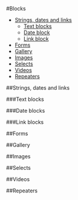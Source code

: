 #Blocks
- [Strings, dates and links](#strings_dates_links)
  - [Text blocks](#text)
  - [Date block](#date)
  - [Link block](#link)
- [Forms](#forms)
- [Gallery](#gallery)
- [Images](#images)
- [Selects](#selects)
- [Videos](#videos)
- [Repeaters](#repeaters)

##Strings, dates and links

###Text blocks

###Date blocks

###Link blocks

##Forms

##Gallery

##Images

##Selects

##Videos

##Repeaters
